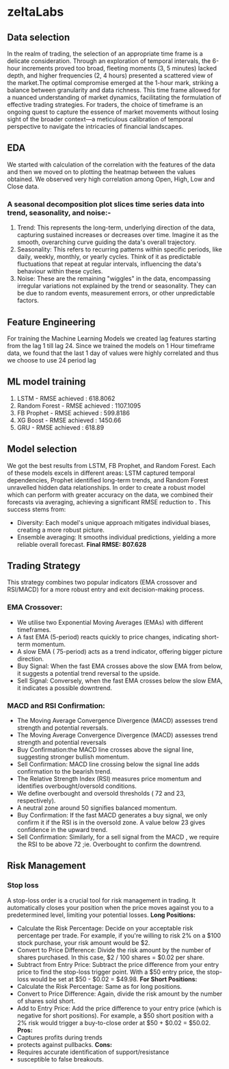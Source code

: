 # zeltaLabs
## Data selection
In the realm of trading, the selection of an appropriate time frame is a delicate consideration. Through an exploration of temporal intervals, the 6-hour increments proved too broad, fleeting moments (3, 5 minutes) lacked depth, and higher frequencies (2, 4 hours) presented a scattered view of the market.The optimal compromise emerged at the 1-hour mark, striking a balance between granularity and data richness. This time frame allowed for a nuanced understanding of market dynamics, facilitating the formulation of effective trading strategies. For traders, the choice of timeframe is an ongoing quest to capture the essence of market movements without losing sight of the broader context—a meticulous calibration of temporal perspective to navigate the intricacies of financial landscapes.
## EDA
We started with calculation of the correlation with the features of the data and then we moved on to plotting the heatmap between the values obtained. We observed very high correlation among Open, High, Low and Close data.

### A seasonal decomposition plot slices time series data into trend, seasonality, and noise:-

1. Trend: This represents the long-term, underlying direction of the data, capturing sustained increases or decreases over time. Imagine it as the smooth, overarching curve guiding the data's overall trajectory.
2. Seasonality: This refers to recurring patterns within specific periods, like daily, weekly, monthly, or yearly cycles. Think of it as predictable fluctuations that repeat at regular intervals, influencing the data's behaviour within these cycles.
3. Noise: These are the remaining "wiggles" in the data, encompassing irregular variations not explained by the trend or seasonality. They can be due to random events, measurement errors, or other unpredictable factors.

## Feature Engineering
For training the Machine Learning Models we created lag features starting from the lag 1 till lag 24. Since we trained the models on 1 Hour timeframe data, we found that the last 1 day of values were highly correlated and thus we choose to use 24 period lag
## ML model training
1. LSTM - RMSE achieved : 618.8062
2. Random Forest - RMSE achieved : 1107.1095
3. FB Prophet - RMSE achieved : 599.8186
4. XG Boost - RMSE achieved : 1450.66
5. GRU - RMSE achieved : 618.89
## Model selection
We got the best results from LSTM, FB Prophet, and Random Forest. Each of these models excels in different areas: LSTM captured temporal dependencies, Prophet identified long-term trends, and Random Forest unravelled hidden data relationships. In order to create a robust model which can perform with greater accuracy on the data, we combined their forecasts via averaging, achieving a significant RMSE reduction to . This success stems from:
* Diversity: Each model's unique approach mitigates individual biases, creating a more robust picture.
* Ensemble averaging: It smooths individual predictions, yielding a more reliable overall forecast.
**Final RMSE: 807.628**
## Trading Strategy
This strategy combines two popular indicators (EMA crossover and RSI/MACD) for a
more robust entry and exit decision-making process.
### EMA Crossover:
* We utilise two Exponential Moving Averages (EMAs) with different timeframes.
* A fast EMA (5-period) reacts quickly to price changes, indicating short-term momentum.
* A slow EMA ( 75-period) acts as a trend indicator, offering bigger picture direction.
* Buy Signal: When the fast EMA crosses above the slow EMA from below, it suggests a potential trend reversal to the upside.
* Sell Signal: Conversely, when the fast EMA crosses below the slow EMA, it indicates a possible downtrend.
### MACD and RSI Confirmation:
* The Moving Average Convergence Divergence (MACD) assesses trend strength and potential reversals.
* The Moving Average Convergence Divergence (MACD) assesses trend strength and potential reversals
* Buy Confirmation:the MACD line crosses above the signal line, suggesting stronger bullish momentum.
* Sell Confirmation: MACD line crossing below the signal line adds confirmation to the bearish trend.
* The Relative Strength Index (RSI) measures price momentum and identifies overbought/oversold conditions.
* We define overbought and oversold thresholds ( 72 and 23, respectively).
* A neutral zone around 50 signifies balanced momentum.
* Buy Confirmation: If the fast MACD generates a buy signal, we only confirm it if the RSI is in the oversold zone. A value below 23 gives confidence in the upward trend.
* Sell Confirmation: Similarly, for a sell signal from the MACD , we require the RSI to be above 72 ;ie. Overbought to confirm the downtrend.
## Risk Management
### Stop loss
A stop-loss order is a crucial tool for risk management in trading. It automatically closes your position when the price moves against you to a predetermined level, limiting your potential losses.
**Long Positions:**
* Calculate the Risk Percentage: Decide on your acceptable risk percentage per trade. For example, if you're willing to risk 2% on a $100 stock purchase, your risk amount would be $2.
* Convert to Price Difference: Divide the risk amount by the number of shares purchased. In this case, $2 / 100 shares = $0.02 per share.
* Subtract from Entry Price: Subtract the price difference from your entry price to find the stop-loss trigger point. With a $50 entry price, the stop-loss would be set at $50 - $0.02 = $49.98.
**For Short Positions:**
* Calculate the Risk Percentage: Same as for long positions.
* Convert to Price Difference: Again, divide the risk amount by the number of shares sold short.
* Add to Entry Price: Add the price difference to your entry price (which is negative for short positions). For example, a $50 short position with a 2% risk would trigger a buy-to-close order at $50 + $0.02 = $50.02.
**Pros:**
* Captures profits during trends
* protects against pullbacks.
**Cons:**
* Requires accurate identification of support/resistance
* susceptible to false breakouts.
